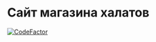 # Сайт магазина халатов
[![CodeFactor](https://www.codefactor.io/repository/github/dreamsites/halat-shop/badge)](https://www.codefactor.io/repository/github/dreamsites/halat-shop)

